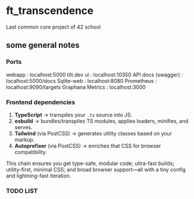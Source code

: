 # ft_transcendence

Last common core project of 42 school

## some general notes

### Ports

webapp : localhost:5000
tilt.dev ui : localhost:10350
API docs (swagger) : localhost:5000/docs
Sqlite-web : localhost:8080
Prometheus : localhost:9090/targets
Graphana Metrics : localhost:3000

### Frontend dependencies

1. **TypeScript** → transpiles your `.ts` source into JS.
2. **esbuild** → bundles/transpiles TS modules, applies loaders, minifies, and serves.
3. **Tailwind** (via PostCSS) → generates utility classes based on your markup.
4. **Autoprefixer** (via PostCSS) → enriches that CSS for browser compatibility.

This chain ensures you get type-safe, modular code; ultra-fast builds;
utility-first, minimal CSS; and broad browser support—all with a tiny config
and lightning-fast iteration.

### TODO LIST

